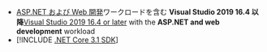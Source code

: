* <span data-ttu-id="dbcc7-101">[ASP.NET および Web 開発](https://visualstudio.microsoft.com/downloads/?utm_medium=microsoft&utm_source=docs.microsoft.com&utm_campaign=inline+link&utm_content=download+vs2019)ワークロードを含む **Visual Studio 2019 16.4 以降**</span><span class="sxs-lookup"><span data-stu-id="dbcc7-101">[Visual Studio 2019 16.4 or later](https://visualstudio.microsoft.com/downloads/?utm_medium=microsoft&utm_source=docs.microsoft.com&utm_campaign=inline+link&utm_content=download+vs2019) with the **ASP.NET and web development** workload</span></span>
* [!INCLUDE [.NET Core 3.1 SDK](~/includes/3.1-SDK.md)]
